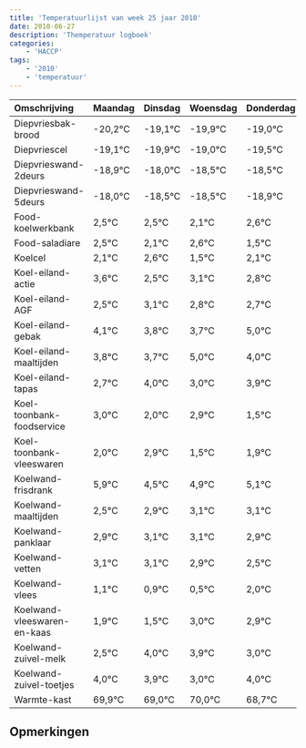 ```yaml
---
title: 'Temperatuurlijst van week 25 jaar 2010'
date: 2010-06-27
description: 'Themperatuur logboek'
categories:
    - 'HACCP'
tags:
    - '2010'
    - 'temperatuur'
---
```

|Omschrijving|Maandag|Dinsdag|Woensdag|Donderdag|Vrijdag|Zaterdag|Zondag|
|:---|:---|:---|:---|:---|:---|:---|:---|
|Diepvriesbak-brood|-20,2°C|-19,1°C|-19,9°C|-19,0°C|-19,5°C|-19,5°C|-19,9°C|
|Diepvriescel|-19,1°C|-19,9°C|-19,0°C|-19,5°C|-19,5°C|-19,9°C|-19,4°C|
|Diepvrieswand-2deurs|-18,9°C|-18,0°C|-18,5°C|-18,5°C|-18,9°C|-18,4°C|-19,5°C|
|Diepvrieswand-5deurs|-18,0°C|-18,5°C|-18,5°C|-18,9°C|-18,4°C|-19,5°C|-18,9°C|
|Food-koelwerkbank|2,5°C|2,5°C|2,1°C|2,6°C|1,5°C|2,1°C|1,8°C|
|Food-saladiare|2,5°C|2,1°C|2,6°C|1,5°C|2,1°C|1,8°C|1,7°C|
|Koelcel|2,1°C|2,6°C|1,5°C|2,1°C|1,8°C|1,7°C|3,0°C|
|Koel-eiland-actie|3,6°C|2,5°C|3,1°C|2,8°C|2,7°C|4,0°C|3,0°C|
|Koel-eiland-AGF|2,5°C|3,1°C|2,8°C|2,7°C|4,0°C|3,0°C|3,9°C|
|Koel-eiland-gebak|4,1°C|3,8°C|3,7°C|5,0°C|4,0°C|4,9°C|3,5°C|
|Koel-eiland-maaltijden|3,8°C|3,7°C|5,0°C|4,0°C|4,9°C|3,5°C|3,9°C|
|Koel-eiland-tapas|2,7°C|4,0°C|3,0°C|3,9°C|2,5°C|2,9°C|3,1°C|
|Koel-toonbank-foodservice|3,0°C|2,0°C|2,9°C|1,5°C|1,9°C|2,1°C|2,1°C|
|Koel-toonbank-vleeswaren|2,0°C|2,9°C|1,5°C|1,9°C|2,1°C|2,1°C|1,9°C|
|Koelwand-frisdrank|5,9°C|4,5°C|4,9°C|5,1°C|5,1°C|4,9°C|4,5°C|
|Koelwand-maaltijden|2,5°C|2,9°C|3,1°C|3,1°C|2,9°C|2,5°C|4,0°C|
|Koelwand-panklaar|2,9°C|3,1°C|3,1°C|2,9°C|2,5°C|4,0°C|3,9°C|
|Koelwand-vetten|3,1°C|3,1°C|2,9°C|2,5°C|4,0°C|3,9°C|3,0°C|
|Koelwand-vlees|1,1°C|0,9°C|0,5°C|2,0°C|1,9°C|1,0°C|2,0°C|
|Koelwand-vleeswaren-en-kaas|1,9°C|1,5°C|3,0°C|2,9°C|2,0°C|3,0°C|1,7°C|
|Koelwand-zuivel-melk|2,5°C|4,0°C|3,9°C|3,0°C|4,0°C|2,7°C|3,3°C|
|Koelwand-zuivel-toetjes|4,0°C|3,9°C|3,0°C|4,0°C|2,7°C|3,3°C|2,8°C|
|Warmte-kast|69,9°C|69,0°C|70,0°C|68,7°C|69,3°C|68,8°C|69,1°C|

## Opmerkingen


